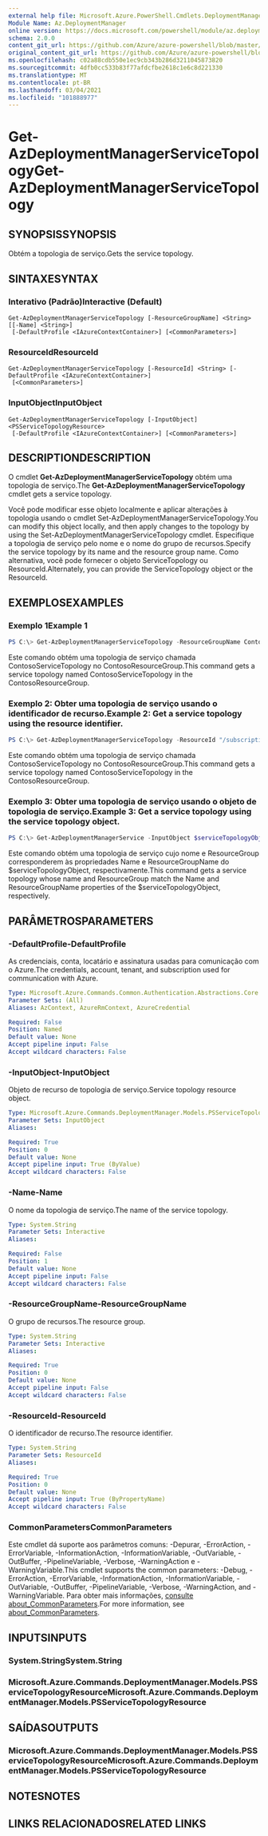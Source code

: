 ```yaml
---
external help file: Microsoft.Azure.PowerShell.Cmdlets.DeploymentManager.dll-Help.xml
Module Name: Az.DeploymentManager
online version: https://docs.microsoft.com/powershell/module/az.deploymentmanager/get-azdeploymentmanagerservicetopology
schema: 2.0.0
content_git_url: https://github.com/Azure/azure-powershell/blob/master/src/DeploymentManager/DeploymentManager/help/Get-AzDeploymentManagerServiceTopology.md
original_content_git_url: https://github.com/Azure/azure-powershell/blob/master/src/DeploymentManager/DeploymentManager/help/Get-AzDeploymentManagerServiceTopology.md
ms.openlocfilehash: c02a88cdb550e1ec9cb343b286d3211045873820
ms.sourcegitcommit: 4dfb0cc533b83f77afdcfbe2618c1e6c8d221330
ms.translationtype: MT
ms.contentlocale: pt-BR
ms.lasthandoff: 03/04/2021
ms.locfileid: "101888977"
---
```

# <span data-ttu-id="c49b0-101">Get-AzDeploymentManagerServiceTopology</span><span class="sxs-lookup"><span data-stu-id="c49b0-101">Get-AzDeploymentManagerServiceTopology</span></span>

## <span data-ttu-id="c49b0-102">SYNOPSIS</span><span class="sxs-lookup"><span data-stu-id="c49b0-102">SYNOPSIS</span></span>
<span data-ttu-id="c49b0-103">Obtém a topologia de serviço.</span><span class="sxs-lookup"><span data-stu-id="c49b0-103">Gets the service topology.</span></span>

## <span data-ttu-id="c49b0-104">SINTAXE</span><span class="sxs-lookup"><span data-stu-id="c49b0-104">SYNTAX</span></span>

### <span data-ttu-id="c49b0-105">Interativo (Padrão)</span><span class="sxs-lookup"><span data-stu-id="c49b0-105">Interactive (Default)</span></span>
```
Get-AzDeploymentManagerServiceTopology [-ResourceGroupName] <String> [[-Name] <String>]
 [-DefaultProfile <IAzureContextContainer>] [<CommonParameters>]
```

### <span data-ttu-id="c49b0-106">ResourceId</span><span class="sxs-lookup"><span data-stu-id="c49b0-106">ResourceId</span></span>
```
Get-AzDeploymentManagerServiceTopology [-ResourceId] <String> [-DefaultProfile <IAzureContextContainer>]
 [<CommonParameters>]
```

### <span data-ttu-id="c49b0-107">InputObject</span><span class="sxs-lookup"><span data-stu-id="c49b0-107">InputObject</span></span>
```
Get-AzDeploymentManagerServiceTopology [-InputObject] <PSServiceTopologyResource>
 [-DefaultProfile <IAzureContextContainer>] [<CommonParameters>]
```

## <span data-ttu-id="c49b0-108">DESCRIPTION</span><span class="sxs-lookup"><span data-stu-id="c49b0-108">DESCRIPTION</span></span>
<span data-ttu-id="c49b0-109">O cmdlet **Get-AzDeploymentManagerServiceTopology** obtém uma topologia de serviço.</span><span class="sxs-lookup"><span data-stu-id="c49b0-109">The **Get-AzDeploymentManagerServiceTopology** cmdlet gets a service topology.</span></span>

<span data-ttu-id="c49b0-110">Você pode modificar esse objeto localmente e aplicar alterações à topologia usando o cmdlet Set-AzDeploymentManagerServiceTopology.</span><span class="sxs-lookup"><span data-stu-id="c49b0-110">You can modify this object locally, and then apply changes to the topology by using the Set-AzDeploymentManagerServiceTopology cmdlet.</span></span>
<span data-ttu-id="c49b0-111">Especifique a topologia de serviço pelo nome e o nome do grupo de recursos.</span><span class="sxs-lookup"><span data-stu-id="c49b0-111">Specify the service topology by its name and the resource group name.</span></span> <span data-ttu-id="c49b0-112">Como alternativa, você pode fornecer o objeto ServiceTopology ou ResourceId.</span><span class="sxs-lookup"><span data-stu-id="c49b0-112">Alternately, you can provide the ServiceTopology object or the ResourceId.</span></span>

## <span data-ttu-id="c49b0-113">EXEMPLOS</span><span class="sxs-lookup"><span data-stu-id="c49b0-113">EXAMPLES</span></span>

### <span data-ttu-id="c49b0-114">Exemplo 1</span><span class="sxs-lookup"><span data-stu-id="c49b0-114">Example 1</span></span>
```powershell
PS C:\> Get-AzDeploymentManagerServiceTopology -ResourceGroupName ContosoResourceGroup -Name ContosoServiceTopology
```

<span data-ttu-id="c49b0-115">Este comando obtém uma topologia de serviço chamada ContosoServiceTopology no ContosoResourceGroup.</span><span class="sxs-lookup"><span data-stu-id="c49b0-115">This command gets a service topology named ContosoServiceTopology in the ContosoResourceGroup.</span></span>

### <span data-ttu-id="c49b0-116">Exemplo 2: Obter uma topologia de serviço usando o identificador de recurso.</span><span class="sxs-lookup"><span data-stu-id="c49b0-116">Example 2: Get a service topology using the resource identifier.</span></span>
```powershell
PS C:\> Get-AzDeploymentManagerServiceTopology -ResourceId "/subscriptions/subscriptionId/resourcegroups/ContosoResourceGroup/providers/Microsoft.DeploymentManager/serviceTopologies/ContosoServiceTopology"
```

<span data-ttu-id="c49b0-117">Este comando obtém uma topologia de serviço chamada ContosoServiceTopology no ContosoResourceGroup.</span><span class="sxs-lookup"><span data-stu-id="c49b0-117">This command gets a service topology named ContosoServiceTopology in the ContosoResourceGroup.</span></span>

### <span data-ttu-id="c49b0-118">Exemplo 3: Obter uma topologia de serviço usando o objeto de topologia de serviço.</span><span class="sxs-lookup"><span data-stu-id="c49b0-118">Example 3: Get a service topology using the service topology object.</span></span>
```powershell
PS C:\> Get-AzDeploymentManagerService -InputObject $serviceTopologyObject
```

<span data-ttu-id="c49b0-119">Este comando obtém uma topologia de serviço cujo nome e ResourceGroup corresponderem às propriedades Name e ResourceGroupName do $serviceTopologyObject, respectivamente.</span><span class="sxs-lookup"><span data-stu-id="c49b0-119">This command gets a service topology whose name and ResourceGroup match the Name and ResourceGroupName properties of the $serviceTopologyObject, respectively.</span></span>

## <span data-ttu-id="c49b0-120">PARÂMETROS</span><span class="sxs-lookup"><span data-stu-id="c49b0-120">PARAMETERS</span></span>

### <span data-ttu-id="c49b0-121">-DefaultProfile</span><span class="sxs-lookup"><span data-stu-id="c49b0-121">-DefaultProfile</span></span>
<span data-ttu-id="c49b0-122">As credenciais, conta, locatário e assinatura usadas para comunicação com o Azure.</span><span class="sxs-lookup"><span data-stu-id="c49b0-122">The credentials, account, tenant, and subscription used for communication with Azure.</span></span>

```yaml
Type: Microsoft.Azure.Commands.Common.Authentication.Abstractions.Core.IAzureContextContainer
Parameter Sets: (All)
Aliases: AzContext, AzureRmContext, AzureCredential

Required: False
Position: Named
Default value: None
Accept pipeline input: False
Accept wildcard characters: False
```

### <span data-ttu-id="c49b0-123">-InputObject</span><span class="sxs-lookup"><span data-stu-id="c49b0-123">-InputObject</span></span>
<span data-ttu-id="c49b0-124">Objeto de recurso de topologia de serviço.</span><span class="sxs-lookup"><span data-stu-id="c49b0-124">Service topology resource object.</span></span>

```yaml
Type: Microsoft.Azure.Commands.DeploymentManager.Models.PSServiceTopologyResource
Parameter Sets: InputObject
Aliases:

Required: True
Position: 0
Default value: None
Accept pipeline input: True (ByValue)
Accept wildcard characters: False
```

### <span data-ttu-id="c49b0-125">-Name</span><span class="sxs-lookup"><span data-stu-id="c49b0-125">-Name</span></span>
<span data-ttu-id="c49b0-126">O nome da topologia de serviço.</span><span class="sxs-lookup"><span data-stu-id="c49b0-126">The name of the service topology.</span></span>

```yaml
Type: System.String
Parameter Sets: Interactive
Aliases:

Required: False
Position: 1
Default value: None
Accept pipeline input: False
Accept wildcard characters: False
```

### <span data-ttu-id="c49b0-127">-ResourceGroupName</span><span class="sxs-lookup"><span data-stu-id="c49b0-127">-ResourceGroupName</span></span>
<span data-ttu-id="c49b0-128">O grupo de recursos.</span><span class="sxs-lookup"><span data-stu-id="c49b0-128">The resource group.</span></span>

```yaml
Type: System.String
Parameter Sets: Interactive
Aliases:

Required: True
Position: 0
Default value: None
Accept pipeline input: False
Accept wildcard characters: False
```

### <span data-ttu-id="c49b0-129">-ResourceId</span><span class="sxs-lookup"><span data-stu-id="c49b0-129">-ResourceId</span></span>
<span data-ttu-id="c49b0-130">O identificador de recurso.</span><span class="sxs-lookup"><span data-stu-id="c49b0-130">The resource identifier.</span></span>

```yaml
Type: System.String
Parameter Sets: ResourceId
Aliases:

Required: True
Position: 0
Default value: None
Accept pipeline input: True (ByPropertyName)
Accept wildcard characters: False
```

### <span data-ttu-id="c49b0-131">CommonParameters</span><span class="sxs-lookup"><span data-stu-id="c49b0-131">CommonParameters</span></span>
<span data-ttu-id="c49b0-132">Este cmdlet dá suporte aos parâmetros comuns: -Depurar, -ErrorAction, -ErrorVariable, -InformationAction, -InformationVariable, -OutVariable, -OutBuffer, -PipelineVariable, -Verbose, -WarningAction e -WarningVariable.</span><span class="sxs-lookup"><span data-stu-id="c49b0-132">This cmdlet supports the common parameters: -Debug, -ErrorAction, -ErrorVariable, -InformationAction, -InformationVariable, -OutVariable, -OutBuffer, -PipelineVariable, -Verbose, -WarningAction, and -WarningVariable.</span></span> <span data-ttu-id="c49b0-133">Para obter mais informações, [consulte about_CommonParameters](http://go.microsoft.com/fwlink/?LinkID=113216).</span><span class="sxs-lookup"><span data-stu-id="c49b0-133">For more information, see [about_CommonParameters](http://go.microsoft.com/fwlink/?LinkID=113216).</span></span>

## <span data-ttu-id="c49b0-134">INPUTS</span><span class="sxs-lookup"><span data-stu-id="c49b0-134">INPUTS</span></span>

### <span data-ttu-id="c49b0-135">System.String</span><span class="sxs-lookup"><span data-stu-id="c49b0-135">System.String</span></span>

### <span data-ttu-id="c49b0-136">Microsoft.Azure.Commands.DeploymentManager.Models.PSServiceTopologyResource</span><span class="sxs-lookup"><span data-stu-id="c49b0-136">Microsoft.Azure.Commands.DeploymentManager.Models.PSServiceTopologyResource</span></span>

## <span data-ttu-id="c49b0-137">SAÍDAS</span><span class="sxs-lookup"><span data-stu-id="c49b0-137">OUTPUTS</span></span>

### <span data-ttu-id="c49b0-138">Microsoft.Azure.Commands.DeploymentManager.Models.PSServiceTopologyResource</span><span class="sxs-lookup"><span data-stu-id="c49b0-138">Microsoft.Azure.Commands.DeploymentManager.Models.PSServiceTopologyResource</span></span>

## <span data-ttu-id="c49b0-139">NOTES</span><span class="sxs-lookup"><span data-stu-id="c49b0-139">NOTES</span></span>

## <span data-ttu-id="c49b0-140">LINKS RELACIONADOS</span><span class="sxs-lookup"><span data-stu-id="c49b0-140">RELATED LINKS</span></span>
